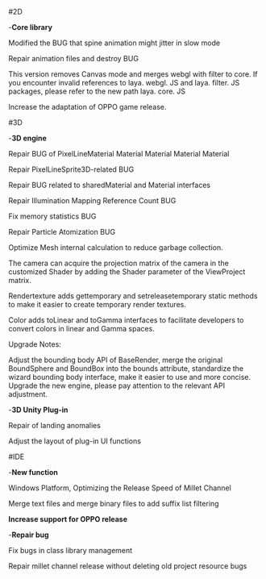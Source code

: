 #2D

-**Core library**

Modified the BUG that spine animation might jitter in slow mode

Repair animation files and destroy BUG

This version removes Canvas mode and merges webgl with filter to core. If you encounter invalid references to laya. webgl. JS and laya. filter. JS packages, please refer to the new path laya. core. JS

Increase the adaptation of OPPO game release.


#3D

-**3D engine**

Repair BUG of PixelLineMaterial Material Material Material Material

Repair PixelLineSprite3D-related BUG

Repair BUG related to sharedMaterial and Material interfaces

Repair Illumination Mapping Reference Count BUG

Fix memory statistics BUG

Repair Particle Atomization BUG

Optimize Mesh internal calculation to reduce garbage collection.

The camera can acquire the projection matrix of the camera in the customized Shader by adding the Shader parameter of the ViewProject matrix.

Rendertexture adds gettemporary and setreleasetemporary static methods to make it easier to create temporary render textures.

Color adds toLinear and toGamma interfaces to facilitate developers to convert colors in linear and Gamma spaces.

Upgrade Notes:

Adjust the bounding body API of BaseRender, merge the original BoundSphere and BoundBox into the bounds attribute, standardize the wizard bounding body interface, make it easier to use and more concise. Upgrade the new engine, please pay attention to the relevant API adjustment.



-**3D Unity Plug-in**

Repair of landing anomalies

Adjust the layout of plug-in UI functions


#IDE

-**New function**

Windows Platform, Optimizing the Release Speed of Millet Channel

Merge text files and merge binary files to add suffix list filtering


  **Increase support for OPPO release**

-**Repair bug**

Fix bugs in class library management

Repair millet channel release without deleting old project resource bugs


  
